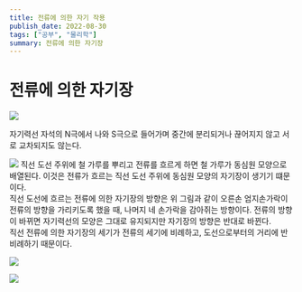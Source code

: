 ```yaml
---
title: 전류에 의한 자기 작용
publish_date: 2022-08-30
tags: ["공부", "물리학"]
summary: 전류에 의한 자기장
---
```


# 전류에 의한 자기장
![](https://i.imgur.com/5FUg8sb.jpg)

자기력선 자석의 N극에서 나와 S극으로 들어가며 중간에 분리되거나 끊어지지 않고 서로 교차되지도 않는다.

![](https://i.imgur.com/r9wkf8d.png)
직선 도선 주위에 철 가루를 뿌리고 전류를 흐르게 하면 철 가루가 동심원 모양으로 배열된다. 이것은 전류가 흐르는 직선 도선 주위에 동심원 모양의 자기장이 생기기 떄문이다.  
직선 도선에 흐르는 전류에 의한 자기장의 방향은 위 그림과 같이 오른손 엄지손가락이 전류의 방향을 가리키도록 했을 때, 나머지 네 손가락을 감아쥐는 방향이다. 전류의 방향이 바뀌면 자기력선의 모양은 그대로 유지되지만 자기장의 방향은 반대로 바뀐다.  
직선 전류에 의한 자기장의 세기가 전류의 세기에 비례하고, 도선으로부터의 거리에 반비례하기 때문이다.

![](https://i.imgur.com/3ciwXlZ.png)


![](https://i.imgur.com/OOXxrHF.png)
